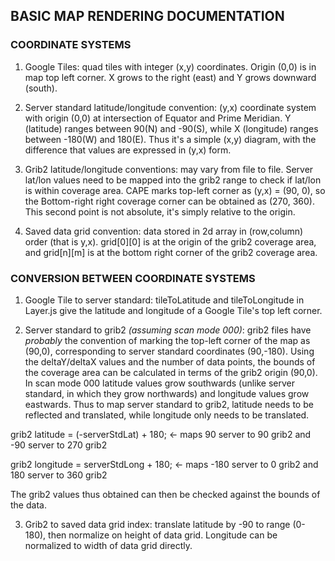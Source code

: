 ## BASIC MAP RENDERING DOCUMENTATION

### COORDINATE SYSTEMS
1. Google Tiles: quad tiles with integer (x,y) coordinates. Origin (0,0) is in
  map top left corner. X grows to the right (east) and Y grows downward (south).

2. Server standard latitude/longitude convention: (y,x) coordinate system with origin (0,0)
  at intersection of Equator and Prime Meridian. Y (latitude) ranges between 90(N)
  and -90(S), while X (longitude) ranges between -180(W) and 180(E). Thus it's
  a simple (x,y) diagram, with the difference that values are expressed in (y,x)
  form.

3. Grib2 latitude/longitude conventions: may vary from file to file. Server lat/lon
  values need to be mapped into the grib2 range to check if lat/lon is within
  coverage area. CAPE marks top-left corner as (y,x) = (90, 0), so the Bottom-right
  right coverage corner can be obtained as (270, 360). This second point is
  not absolute, it's simply relative to the origin.

4. Saved data grid convention: data stored in 2d array in (row,column) order
  (that is y,x). grid[0][0] is at the origin of the grib2 coverage area, and
  grid[n][m] is at the bottom right corner of the grib2 coverage area.


### CONVERSION BETWEEN COORDINATE SYSTEMS
1. Google Tile to server standard: tileToLatitude and tileToLongitude in Layer.js
  give the latitude and longitude of a Google Tile's top left corner.

2. Server standard to grib2 *(assuming scan mode 000)*: grib2 files have *probably*
  the convention of marking the top-left corner of the map as (90,0), corresponding
  to server standard coordinates (90,-180). Using the deltaY/deltaX values and
  the number of data points, the bounds of the coverage area can be calculated
  in terms of the grib2 origin (90,0). In scan mode 000 latitude values grow
  southwards (unlike server standard, in which they grow northwards) and longitude
  values grow eastwards. Thus to map server standard to grib2, latitude needs to
  be reflected and translated, while longitude only needs to be translated.

  grib2 latitude = (-serverStdLat) + 180;     <- maps 90 server to 90 grib2 and -90 server to 270 grib2

  grib2 longitude = serverStdLong + 180;     <- maps -180 server to 0 grib2 and 180 server to 360 grib2

  The grib2 values thus obtained can then be checked against the bounds of the
  data.

3. Grib2 to saved data grid index: translate latitude by -90 to range (0-180), then
  normalize on height of data grid. Longitude can be normalized to width of data
  grid directly.

